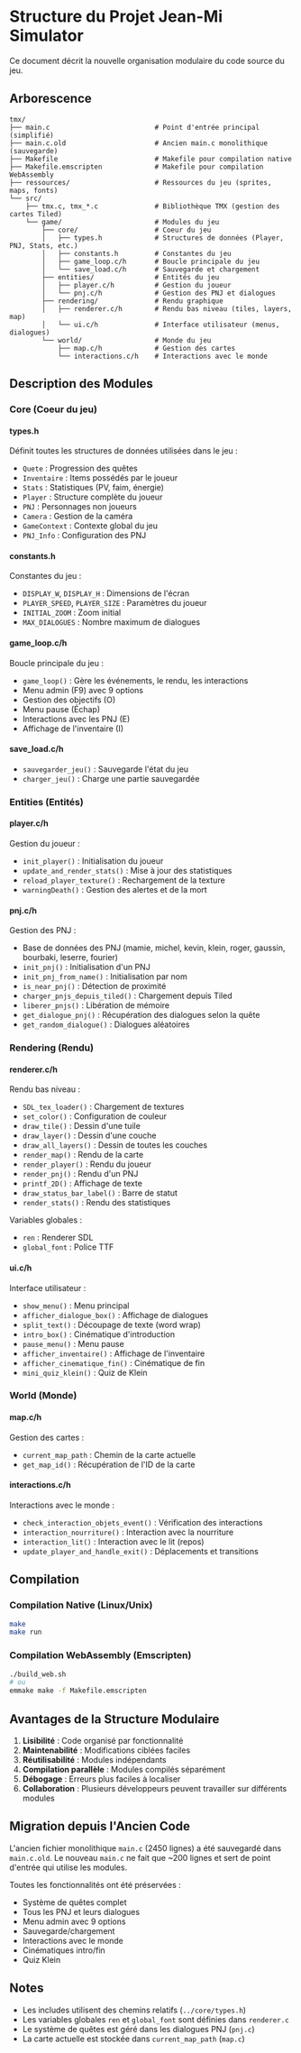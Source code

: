 # Structure du Projet Jean-Mi Simulator

Ce document décrit la nouvelle organisation modulaire du code source du jeu.

## Arborescence

```
tmx/
├── main.c                          # Point d'entrée principal (simplifié)
├── main.c.old                      # Ancien main.c monolithique (sauvegarde)
├── Makefile                        # Makefile pour compilation native
├── Makefile.emscripten             # Makefile pour compilation WebAssembly
├── ressources/                     # Ressources du jeu (sprites, maps, fonts)
└── src/
    ├── tmx.c, tmx_*.c              # Bibliothèque TMX (gestion des cartes Tiled)
    └── game/                       # Modules du jeu
        ├── core/                   # Coeur du jeu
        │   ├── types.h             # Structures de données (Player, PNJ, Stats, etc.)
        │   ├── constants.h         # Constantes du jeu
        │   ├── game_loop.c/h       # Boucle principale du jeu
        │   └── save_load.c/h       # Sauvegarde et chargement
        ├── entities/               # Entités du jeu
        │   ├── player.c/h          # Gestion du joueur
        │   └── pnj.c/h             # Gestion des PNJ et dialogues
        ├── rendering/              # Rendu graphique
        │   ├── renderer.c/h        # Rendu bas niveau (tiles, layers, map)
        │   └── ui.c/h              # Interface utilisateur (menus, dialogues)
        └── world/                  # Monde du jeu
            ├── map.c/h             # Gestion des cartes
            └── interactions.c/h    # Interactions avec le monde
```

## Description des Modules

### Core (Coeur du jeu)

#### types.h
Définit toutes les structures de données utilisées dans le jeu :
- `Quete` : Progression des quêtes
- `Inventaire` : Items possédés par le joueur
- `Stats` : Statistiques (PV, faim, énergie)
- `Player` : Structure complète du joueur
- `PNJ` : Personnages non joueurs
- `Camera` : Gestion de la caméra
- `GameContext` : Contexte global du jeu
- `PNJ_Info` : Configuration des PNJ

#### constants.h
Constantes du jeu :
- `DISPLAY_W`, `DISPLAY_H` : Dimensions de l'écran
- `PLAYER_SPEED`, `PLAYER_SIZE` : Paramètres du joueur
- `INITIAL_ZOOM` : Zoom initial
- `MAX_DIALOGUES` : Nombre maximum de dialogues

#### game_loop.c/h
Boucle principale du jeu :
- `game_loop()` : Gère les événements, le rendu, les interactions
- Menu admin (F9) avec 9 options
- Gestion des objectifs (O)
- Menu pause (Échap)
- Interactions avec les PNJ (E)
- Affichage de l'inventaire (I)

#### save_load.c/h
- `sauvegarder_jeu()` : Sauvegarde l'état du jeu
- `charger_jeu()` : Charge une partie sauvegardée

### Entities (Entités)

#### player.c/h
Gestion du joueur :
- `init_player()` : Initialisation du joueur
- `update_and_render_stats()` : Mise à jour des statistiques
- `reload_player_texture()` : Rechargement de la texture
- `warningDeath()` : Gestion des alertes et de la mort

#### pnj.c/h
Gestion des PNJ :
- Base de données des PNJ (mamie, michel, kevin, klein, roger, gaussin, bourbaki, leserre, fourier)
- `init_pnj()` : Initialisation d'un PNJ
- `init_pnj_from_name()` : Initialisation par nom
- `is_near_pnj()` : Détection de proximité
- `charger_pnjs_depuis_tiled()` : Chargement depuis Tiled
- `liberer_pnjs()` : Libération de mémoire
- `get_dialogue_pnj()` : Récupération des dialogues selon la quête
- `get_random_dialogue()` : Dialogues aléatoires

### Rendering (Rendu)

#### renderer.c/h
Rendu bas niveau :
- `SDL_tex_loader()` : Chargement de textures
- `set_color()` : Configuration de couleur
- `draw_tile()` : Dessin d'une tuile
- `draw_layer()` : Dessin d'une couche
- `draw_all_layers()` : Dessin de toutes les couches
- `render_map()` : Rendu de la carte
- `render_player()` : Rendu du joueur
- `render_pnj()` : Rendu d'un PNJ
- `printf_2D()` : Affichage de texte
- `draw_status_bar_label()` : Barre de statut
- `render_stats()` : Rendu des statistiques

Variables globales :
- `ren` : Renderer SDL
- `global_font` : Police TTF

#### ui.c/h
Interface utilisateur :
- `show_menu()` : Menu principal
- `afficher_dialogue_box()` : Affichage de dialogues
- `split_text()` : Découpage de texte (word wrap)
- `intro_box()` : Cinématique d'introduction
- `pause_menu()` : Menu pause
- `afficher_inventaire()` : Affichage de l'inventaire
- `afficher_cinematique_fin()` : Cinématique de fin
- `mini_quiz_klein()` : Quiz de Klein

### World (Monde)

#### map.c/h
Gestion des cartes :
- `current_map_path` : Chemin de la carte actuelle
- `get_map_id()` : Récupération de l'ID de la carte

#### interactions.c/h
Interactions avec le monde :
- `check_interaction_objets_event()` : Vérification des interactions
- `interaction_nourriture()` : Interaction avec la nourriture
- `interaction_lit()` : Interaction avec le lit (repos)
- `update_player_and_handle_exit()` : Déplacements et transitions

## Compilation

### Compilation Native (Linux/Unix)
```bash
make
make run
```

### Compilation WebAssembly (Emscripten)
```bash
./build_web.sh
# ou
emmake make -f Makefile.emscripten
```

## Avantages de la Structure Modulaire

1. **Lisibilité** : Code organisé par fonctionnalité
2. **Maintenabilité** : Modifications ciblées faciles
3. **Réutilisabilité** : Modules indépendants
4. **Compilation parallèle** : Modules compilés séparément
5. **Débogage** : Erreurs plus faciles à localiser
6. **Collaboration** : Plusieurs développeurs peuvent travailler sur différents modules

## Migration depuis l'Ancien Code

L'ancien fichier monolithique `main.c` (2450 lignes) a été sauvegardé dans `main.c.old`.
Le nouveau `main.c` ne fait que ~200 lignes et sert de point d'entrée qui utilise les modules.

Toutes les fonctionnalités ont été préservées :
- Système de quêtes complet
- Tous les PNJ et leurs dialogues
- Menu admin avec 9 options
- Sauvegarde/chargement
- Interactions avec le monde
- Cinématiques intro/fin
- Quiz Klein

## Notes

- Les includes utilisent des chemins relatifs (`../core/types.h`)
- Les variables globales `ren` et `global_font` sont définies dans `renderer.c`
- Le système de quêtes est géré dans les dialogues PNJ (`pnj.c`)
- La carte actuelle est stockée dans `current_map_path` (`map.c`)
